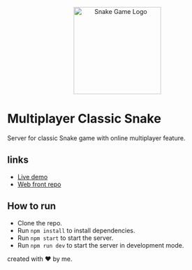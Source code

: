 <!-- Classic snake game with online multiplayer feature -->
<!-- Centered logo image -->
<p align="center">
  <img src="https://raw.githubusercontent.com/Vavarine/snake-front/master/assets/logo.png" alt="Snake Game Logo" width="200" />
</p>

# Multiplayer Classic Snake

Server for classic Snake game with online multiplayer feature.

## links

- [Live demo](https://github.com/Vavarine/snake-web)
- [Web front repo](https://github.com/Vavarine/snake-web)

## How to run

- Clone the repo.
- Run `npm install` to install dependencies.
- Run `npm start` to start the server.
- Run `npm run dev` to start the server in development mode.

created with ❤️ by me.
